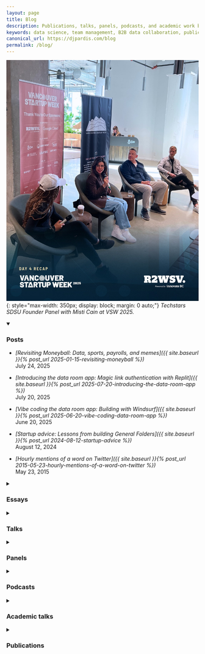 ```yaml
---
layout: page
title: Blog
description: Publications, talks, panels, podcasts, and academic work by Pardis Noorzad on data science, team management, and B2B data collaboration.
keywords: data science, team management, B2B data collaboration, publications, talks, academic papers, pardis noorzad, general folders
canonical_url: https://djpardis.com/blog
permalink: /blog/
---
```


![Techstars SDSU Founder Panel with Misti Cain at VSW 2025](/files/pics/pages/vsw2025_panel.jpg){: style="max-width: 350px; display: block; margin: 0 auto;"}
*Techstars SDSU Founder Panel with Misti Cain at VSW 2025.*

<details class="collapsible-section" markdown="1" open>
<summary><h3>Posts</h3></summary>

- *[Revisiting Moneyball: Data, sports, payrolls, and memes]({{ site.baseurl }}{% post_url 2025-01-15-revisiting-moneyball %})*  
  July 24, 2025

- *[Introducing the data room app: Magic link authentication with Replit]({{ site.baseurl }}{% post_url 2025-07-20-introducing-the-data-room-app %})*  
  July 20, 2025

- *[Vibe coding the data room app: Building with Windsurf]({{ site.baseurl }}{% post_url 2025-06-20-vibe-coding-data-room-app %})*  
  June 20, 2025

- *[Startup advice: Lessons from building General Folders]({{ site.baseurl }}{% post_url 2024-08-12-startup-advice %})*  
  August 12, 2024

- *[Hourly mentions of a word on Twitter]({{ site.baseurl }}{% post_url 2015-05-23-hourly-mentions-of-a-word-on-twitter %})*  
  May 23, 2015
</details>

<details class="collapsible-section" markdown="1">
<summary><h3>Essays</h3></summary>

<p><span class="highlight-text">Follow <a href="https://medium.com/@djpardis/">my blog</a> or subscribe via <a href="https://medium.com/@djpardis/feed">RSS</a> or <a href="https://djpardis.medium.com/subscribe">email</a> for updates.</span></p>

- *[Startup advice: Some lessons I learned while building General Folders](https://djpardis.medium.com/startup-advice-e9459d6c1ebb)*  
  August 12, 2024

- *[The state of data exchange: A survey of data transfer and sharing methodology](https://medium.com/@djpardis/the-state-of-data-exchange-31049fa229f0)*  
  April 3, 2023

- *[Public speaking best practices: Towards more engaging conference talks](https://medium.com/@djpardis/public-speaking-best-practices-da82d4a851d1)*  
  February 22, 2023

- *[Interfaces and bundle boundaries: Categorizing design decisions in enterprise product development](https://djpardis.medium.com/interfaces-and-bundle-boundaries-8e0bde2b19da)*  
  August 31, 2022

- *[Highly effective data science teams: A list of seven habits](https://djpardis.medium.com/highly-effective-data-science-teams-9006711d2a68)*  
  July 21, 2022

- *[Challenges in data sharing and transfer: Case I. Evaluating AI platforms](https://djpardis.medium.com/data-sharing-and-transfer-challenges-2e87e18a1167)*  
  March 5, 2022  
  *Citations and coverage:* [Data Engineering Weekly #80 (Ananth Packkildurai)](https://www.dataengineeringweekly.com/p/data-engineering-weekly-80), [What I learned from attending Tecton's apply(meetup) 2022 (James Le)](https://jameskle.com/writes/tecton-apply-meetup2022)

- *[Batter plate discipline: It doesn't pay to swing at every pitch](https://djpardis.medium.com/batter-plate-discipline-7d7d5e92a814)*  
  September 9, 2021

- *[(Data ∩ Water) Terms: All at sea, exploring the data dictionary](https://djpardis.medium.com/data-water-terms-6bf9e9c7aad6)*  
  July 19, 2021  
  *Citations and coverage:* [Building Recommendation Systems in Python and JAX, Chapter 5](https://www.oreilly.com/library/view/building-recommendation-systems/9781492097983/ch05.html)

- *[Models for integrating data science teams within organizations: A comparative analysis](https://medium.com/@djpardis/models-for-integrating-data-science-teams-within-organizations-7c5afa032ebd)*  
  July 31, 2019  
  *Citations and coverage:* [University of Virgina Data Science](https://onlinedatasciencemasters.virginia.edu/blog/need-for-interdisciplinary-data-science/), [97 Ways (Matt Wright)](https://www.97ways.com/thelist/8-sit-with-your-stakeholders), [Beyond the POC: How to Make Machine Learning Real in the Enterprise (Sam Charrington)](https://www.linkedin.com/pulse/beyond-poc-how-make-machine-learning-real-enterprise-sam-charrington/), [Projects to Know (Amplify Partners — Sarah Catanzaro)](https://us20.campaign-archive.com/?e=&u=8974b971ec317d8a98dbbf292&id=05f0f9e91a), [The Data Science Roundup (Fishtown Analytics — Tristan Handy)](http://roundup.fishtownanalytics.com/issues/survival-analysis-better-presto-pinterest-dagster-data-science-in-organizations-a-two-fer-dsr-194-193857), [Normcore Tech (Vicki Boykis)](https://vicki.substack.com/p/selling-data-science), [Femstreet (Sarah Nöckel)](https://femstreet.substack.com/p/-parenthood-and-entrepreneurship-19-08-04), [Linear Digressions](http://lineardigressions.com/episodes/2019/8/25/organizational-models-for-data-scientists), [Analytical IQ (Adam Lorton)](https://analyticaliq.com/data-science-staffing/), [Hex Blog (Hex — Barry McCardel)](https://hex.tech/blog/data-team-roi), [Full Stack Deep Learning](https://fall2019.fullstackdeeplearning.com/course-content/where-to-go-next), [The ML Times](https://www.getrevue.co/profile/shashank/issues/the-ml-times-issue-14-192472), [nibble dispatch](https://dispatch.nibble.ai/issues/nibble-ai-weekly-issue-23-making-data-science-more-useful-deploying-ai-without-technical-debt-191252), [Hiring Data Scientists and Machine Learning Engineers: A Practical Guide (Roy Keyes)](https://leanpub.com/dshiring), [Blog Cast (Sam Bail)](https://anchor.fm/blog-cast/episodes/Ep-9-Pardis-Noorzad-Models-for-integrating-data-science-teams-within-companies-e1529qu), [dbt Blog (Erin Vaughan & Janessa Lantz)](https://www.getdbt.com/data-teams/centralized-vs-decentralized/), [Building The Modern Data Team (Pedram Navid)](https://pedram.substack.com/p/modern-data-team), [Data Science Org Design for Startups (Nirant Kasliwal)](https://nirantk.com/writing/data-science-org-design.html), [On Search Leadership (Daniel Tunkelang)](https://www.linkedin.com/pulse/search-leadership-daniel-tunkelang), [Building A Data Platform From Scratch At Collectors (Sam Bail)](https://blog.collectors.com/building-a-data-platform-from-scratch-at-collectors-part-3-of-3/), [Modern Data Teams Hub (Amplify Partners — Emilie Schario)](https://amplifypartners.com/moderndatateamshub/)

- *[Data science team sizing and allocation: An algorithm](https://medium.com/@djpardis/recommendations-for-data-science-team-sizing-and-allocation-strategy-a38f943638e5)*  
  July 29, 2019

- *[SF Engineering Leadership Community Summit 2019: Some notes from the gathering](https://djpardis.medium.com/sfelc-summit-2019-5a5b2ce91346)*  
  January 28, 2019

- *[Management best practices: A list of 20 things](https://medium.com/@djpardis/management-and-coaching-best-practices-as-a-list-of-n-things-7a6d9c7f0fa5)*  
  December 18, 2018

- *[Q&A with Steven Sinofsky at Twitter HQ: Developing cross-functional teams](https://medium.com/@djpardis/q-a-with-steven-sinofsky-at-twitter-hq-a658ca5db953)*  
  November 16, 2018
</details>

<details class="collapsible-section" markdown="1">
<summary><h3>Talks</h3></summary>

- *The role of B2B data collaboration in marketing*  
  [Marketing Analytics & Data Science (MADS)](https://schedule.madsconference.com/session/the-role-of-data-exchange-in-privacy-centric-marketing/906772), October 22, 2024  
  🎞️ [slides](https://docs.google.com/presentation/d/1-L0A9uRdJyWI_jJIuQyNO2Cqj5rzxmkHdcU26s6hn1I/edit?usp=sharing)

  *Abstract.* This presentation explores the concept of data collaboration and its use cases in marketing. We'll review how marketers leverage data collaboration to drive decision-making, enhance customer experiences, and achieve business outcomes. We'll also discuss current practices, challenges, and potential solutions for streamlining data sharing and enabling seamless collaboration across organizations.

- *A new era in B2B data collaboration*  
  [MDS Fest 2.0](https://www.scale.bythebay.io/post/pardis-noorzad-cross-company-data-exchange-for-the-cloud), April 10, 2024  
  🎥 [video](https://www.youtube.com/watch?v=JTUFUPzDM1c)

  *Abstract.* Businesses collaborate through data — every contract includes a data sharing or transfer clause. However, data collaboration tools have a long way to go to serve modern enterprise needs. In this talk, we will discuss some of the macro trends and practices impacting products in the data collaboration space. Some of these topics remain open and evolving debates.

- *General Folders: The first AI-powered data logistics company*  
  [Demo Day: Techstars San Diego Powered by SDSU](https://www.eventbrite.com/e/demo-day-techstars-san-diego-powered-by-sdsu-tickets-721547095787), December 7, 2023  
  📰 [coverage 1](https://www.techstars.com/newsroom/new-class-san-diego-sdsu), [2](https://www.linkedin.com/feed/update/urn:li:activity:7128131114807787520/)

  *Abstract.* Join us at Snapdragon Stadium for the first ever Techstars San Diego powered by San Diego State University Demo Day. Meet the incredible cohort of companies as they showcase their progress.

- *Cross-company data exchange for the cloud*  
  [Scale By the Bay: Code and Data in the Age of AI](https://www.scale.bythebay.io/post/pardis-noorzad-cross-company-data-exchange-for-the-cloud), November 15, 2023  
  🎥 [video](https://www.youtube.com/watch?v=WqNCBJeM3PA&list=PLNESult6cnOlHK5bRvdT8f2UnoyZ9TfKW&index=40), 📰 [coverage 1](https://twitter.com/ScaleByTheBay/status/1722755722901934481?s=20), [2](https://twitter.com/ScaleByTheBay/status/1723398456574644417?s=20)

  *Abstract.* Data exchange is integral to business collaboration. However, data exchange pipelines are time consuming to build, prone to leaks, difficult to monitor, and costly to audit. In this talk, we present an overview of the methods companies use to exchange data. We then discuss solutions that better match the efficiency and security standards of today.

- *Rethinking B2B data exchange and collaboration*  
  [Crunch Conference Budapest](https://crunchconf.com/2023/talk/pardis-talk), October 6, 2023  
  🎥 [video](https://www.youtube.com/watch?v=RnQb7zWRL6w&list=PLcTa2e7_ENN-jaHtBTEXRPKNuBjMXm_xb&index=36), 📰 [coverage](https://crafthub.events/crunch-data-conference-budapest/)

  *Abstract.* Data exchange is integral to business collaboration. However, data exchange pipelines are time consuming to build, prone to leaks, difficult to monitor, and costly to audit. In this talk, we present an overview of the methods companies use to exchange data. We then discuss solutions that better match the efficiency and security standards of today.

- *The state of cross-company data exchange*  
  [Data Council Austin](https://www.datacouncil.ai/talks/the-state-of-cross-company-data-exchange), March 30, 2023  
  🎥 [video](https://youtu.be/Np0kTZlbRO4), 🎞️ [slides](https://docs.google.com/presentation/d/1g8X0OpOQtPgGZqVzRNU-wGHbQD9sVw1LmEwRz7DAjSA/edit?usp=sharing), 📃 [blog post](https://medium.com/@djpardis/the-state-of-data-exchange-31049fa229f0)

  *Abstract.* Data exchange is integral to every business relationship. Yet data exchange practices are highly manual, prone to leaks, difficult to validate, impossible to monitor, and costly to audit. In this talk, we present an overview of the methods enterprises use to exchange data and the outstanding challenges. We conclude by enumerating the properties of a good solution.

- *Making an impact with data*  
  with [Gorkem Yurtseven](https://www.linkedin.com/in/gorkemy/), [Britt Allen](https://britt-allen.github.io/), moderated by [Elizabeth Dlha](https://twitter.com/elizabeth_dlha)  
  [Data Mash #2](https://www.meetup.com/data-mash/events/285750133/), June 2, 2022  
  🎞️ [slides](https://docs.google.com/presentation/d/1-KvM-bgTd4H5raI3BQhVcbAjI0kHKwkn3biQPThyuyE/edit?usp=sharing)

  *Abstract.* After introducing [General Folders](https://generalfolders.com), we'll review three impactful data projects. First, the design of OKRs to encourage collaboration among product teams at Twitter; second, the feature creation pipeline for fraud detection at Paytm; and finally, sales enablement at Carbon Health via risk quantification.

- *Data transfer challenges in evaluating AI platforms*  
  [apply(meetup)](https://www.applyconf.com/apply-meetup-february-2022/), February 10, 2022  
  🎥 [video](https://www.applyconf.com/agenda/data-transfer-challenges-in-evaluating-mlops-platforms/), 📃 [blog post](https://djpardis.medium.com/data-sharing-and-transfer-challenges-2e87e18a1167)

  *Abstract.* Not so long ago, I met with over 30 AI companies to learn of their workflows at the very first step in the evaluation process — that of data collection and transfer. I had a hunch this part of the pipeline posed challenges. In this talk, I review the myriad roadblocks faced by companies in providing access to their data. Then I discuss potential solutions.

- *Data Science for tech-enabled healthcare*  
  with [Rebekkah Ismakov](https://www.linkedin.com/in/rismakov/)  
  [The AI Summit](https://tmt.knect365.com/ai-summit-san-francisco/speakers/pardis-noorzad/), October 1, 2020  
  🎥 [video](https://www.youtube.com/watch?v=CQHwLWMQFDk), 📃 [blog post](https://medium.com/carbon-blog/covid-19-risk-assessment-simulation-model-684fc27d5019), 📊 [data](https://covidclinicaldata.org/), 🎙️ [discussion](https://www.pscp.tv/w/1mnxeQdvAZqxX)

  *Abstract.* The first part of the talk is an overview of the Data Science team roadmap and infrastructure decisions, with a tour of the clinical decision support system and [covidclinicaldata.org](http://covidclinicaldata.org/). The second part is a review of our efforts for the [COVID-Ready](https://carbonhealth.com/covid-ready) program. We report on recommendations that can be made to employers, based on simulations surfacing how testing cadence and other policies affect outbreaks in the workplace.

- *DJing and the art of audio signal processing*  
  [Twitter HQ](https://twitterwomen-tech-hh.splashthat.com/), September 6, 2017

  *Abstract.* In this talk, we review concepts from the audio signal processing field. We then show how familiarity with these concepts allows for a better understanding of DJing tools and techniques, and vice versa.
</details>

<details class="collapsible-section" markdown="1">
<summary><h3>Panels</h3></summary>

- *Techstars San Diego powered by SDSU Founder Panel: What it Takes to Get Into and Through a Top Accelerator*  
  with [Alexander Kurtynin](https://www.linkedin.com/in/alexanderkurtynin/), [Sean Braacx](https://www.linkedin.com/in/seanbraacx/), moderated by [Misti Cain](https://www.linkedin.com/in/misticain/)  
  [Vancouver Startup Week (VSW)](https://www.vanstartupweek.ca/), May 29, 2025  
  📷 [photos](https://www.instagram.com/p/DKBrPHOxnHt/)

- *Building teams and culture that support ML innovation*  
  with [Ziad Asghar](https://www.linkedin.com/in/ziad-asghar-794404/), [Ameen Kazerouni](https://www.linkedin.com/in/ameenkazerouni/), moderated by [Sam Charrington](https://www.linkedin.com/in/samcharrington/)  
  [TWIMLcon](https://twimlcon.com/sessions/building-teams-and-culture-that-support-ml-innovation/), January 22, 2021  
  🎥 [video](https://youtu.be/YJVNVo378Jw)

  *Abstract.* Traditional approaches to managing technical projects can be at odds with achieving success with machine learning. In this session, we discuss how ML and AI executives can build effective teams, support them with the right processes and tools, and shift the broader organizational culture in ways that reinforce innovation in machine learning.

- *Making an impact in data science: when traditional methods fail*  
  with [Eric Glover](https://www.linkedin.com/in/erglover/), [Halim Abbas](https://www.linkedin.com/in/halimabbas/), [Kevin Stumpf](https://www.linkedin.com/in/kevinstumpf/), and [Sean McPherson](https://www.linkedin.com/in/sean-mcpherson-8446922/)  
  [Branch HQ](https://www.eventbrite.com/e/branch-data-science-meetup-tickets-93123429685#), February 27, 2020  
  🎥 [video](https://youtu.be/rQAL02Hdkws)

  *Abstract.* In this meetup, we hear about data science projects that succeeded in spite of the limitations of existing methodology.

- *Culture & organization for effective ML at scale*  
  with [Eric Colson](https://www.linkedin.com/in/ecolson/) and [Jennifer Prendki](https://www.linkedin.com/in/jennifer-prendki/), moderated by [Maribel Lopez](https://www.linkedin.com/in/maribellopez/)  
  [TWIMLcon](https://tmt.knect365.com/ai-summit-san-francisco/speakers/pardis-noorzad/), September 27, 2019

  *Abstract.* Hear from people that have experienced startups and large corporations in a range of industries reveal tips to work faster, more efficiently, and create an org-wide culture that supports effective ML.

- *Women in Data Science meetup: Growing a career in data science*  
  with [Laura Pruitt](https://www.linkedin.com/in/lpruitt/), [Alexandra Johnson](https://www.linkedin.com/in/alexandraj777/), and [Kasia Rachuta](https://www.linkedin.com/in/kasiarachuta/), moderated by [Chloe Tseng](https://www.tableau.com/about/blog/contributors/chloe-tseng)  
  [Airbnb HQ](https://www.eventbrite.com/e/wids-san-francisco-airbnb-tickets-43037683871), March 8, 2018

  *Abstract.* Meet women in data science from all over the Bay Area at this WiDS post-conference screening. The event will be an opportunity to meet like-minded women as well as listen to the great lineup of panelists.
</details>

<details class="collapsible-section" markdown="1">
<summary><h3>Podcasts</h3></summary>

- *Pardis Noorzad of General Folders: Transforming B2B Data Collaboration*  
  with [Jake Villarreal](https://www.linkedin.com/in/jakevillarreal/)  
  [Born in Silicon Valley by Match Relevant](https://www.youtube.com/playlist?list=PLPgI4Y1DZOyXM1D_Y7UxFjuPd6QLakNz7), September 6, 2023  
  🎙️ [podcast episode](https://youtube.com/watch?v=UEofjLSMKrQ)

  *Abstract.* Join us for an engaging conversation with Pardis Noorzad, Founder and CEO of General Folders. Learn how she is revolutionizing B2B data collaboration and transforming the way businesses handle data logistics.

- *Making Cross-Company Data Exchange Easy*  
  with [Kostas Pardalis](https://www.linkedin.com/in/kostaspardalis/) and [Eric Dodds](https://www.linkedin.com/in/ericdodds/)  
  [The Data Stack Show](https://datastackshow.com/), September 6, 2023  
  🎙️ [podcast episode](https://datastackshow.com/podcast/making-cross-company-data-exchange-easy-with-pardis-noorzad-of-general-folders/)

  *Abstract.* The conversation includes the importance of data collaboration and sharing, the challenges and complexities of data sharing in various industries, the need for efficient and secure solutions, and the underlying definitions and dimensions of the data exchange problem—including infrastructure, security, economics, user needs, and more!

- *Head of Data Science at Healthcare Tech #93*  
  with [Grant Ingersoll](https://www.linkedin.com/in/grantingersoll/)  
  [Develomentor](https://develomentor.com/), June 29, 2020  
  🎙️ [podcast episode](https://www.listennotes.com/podcasts/develomentor/pardis-noorzad-head-of-data-YCLkfnTI5ZX/)

  *Abstract.* Thanks to Grant, the episode has turned into a good review of my work history.
</details>

<details class="collapsible-section" markdown="1">
<summary><h3>Academic talks</h3></summary>

- *Modeling the Facebook social network: The memoryless GEO-P graph model*  
  [SOGMSC](https://mathstat.uoguelph.ca/graduate/sogmsc), May 21, 2014  
  🎞️ [slides](/files/slides/modeling_the_facebook_social_network.pdf)

  *Abstract.* Online social networks are ubiquitous graphs. To test algorithms that scale with the size and order of these networks, we require synthetic samples. In this talk, we go over several methods for generating random graphs representative of online social networks. We are especially interested in the M-GEOP model ([Bonato et al., 2014](https://journals.plos.org/plosone/article?id=10.1371/journal.pone.0106052)), and in assessing the fit of these models to the Facebook dataset.

- *Efficient classification based on sparse regression*  
  [AUT](http://aut.ac.ir/aut/), July 17, 2012  
  🎞️ [slides](/files/slides/defense_slides.pdf)

  *Abstract.* Master's thesis defense slides.

- *SPARROW: SPARse appROximation Weighted regression*  
  [UdeM](http://www.iro.umontreal.ca/?lang=en), March 12, 2012 and [SUT](http://www.en.sharif.edu/), February 22, 2012  
  🎞️ [slides](/files/slides/sparse_approximation_weighted_regression.pdf), 📰 [UdeM-McGill-mPrime ML seminar ad](https://mailman.iro.umontreal.ca/mailman3/hyperkitty/list/lisa_seminaires@iro.umontreal.ca/message/M4TWNW2L6G4Y5WD42RNPMDPOYWLU2KHN/)

  *Abstract.* We propose sparse approximation weighted regression (SPARROW), a nonparametric method of regression that takes advantage of the sparse linear approximation of a query point. SPARROW employs weights based on sparse approximation in the context of locally constant, locally linear, and locally quadratic regression to generate better estimates than for e.g., k-nearest neighbor regression and more generally, kernel-weighted local polynomial regression. Our experimental results show that SPARROW performs competitively.

- *Sparse coding and dictionary learning*  
  [SUT](http://www.sharif.ir/en/), October 5, 2011  
  🎞️ [slides](/files/slides/sparse_coding_and_dictionary_learning.pdf)

  *Abstract.* Sparse coding is achieved by solving an under-determined system of linear equations under sparsity constraints. We briefly look at several algorithms that solve the resulting optimization problem (exactly or approximately). We then see how this optimization principle can be applied in both a supervised and unsupervised context: multiclass classification and feature learning, respectively. Next, we talk about dictionary learning and some of its well-known instances. Applications of dictionary learning include image denoising and inpainting.

- *Feature learning with deep networks for image classification*  
  [SUT](http://www.sharif.ir/en/), May 18, 2011  
  🎞️ [slides](/files/slides/feature_learning_with_deep_networks_for_image_classification.pdf)

  *Abstract.* An image can be represented at different levels, starting from pixels, going on to edges, to parts, to objects, and beyond. Over the years, many attempts have been made at engineering useful descriptors that are able to extract low-to-high level features from images. But what if we could make this process automatic? What if we could "learn" to detect layer after layer of features of increasing abstraction and complexity? After all, it would be impossible for us to foresee and hard-code all the kinds of invariances necessary to build features for our ever more complicated tasks. In this talk, we go over several unsupervised feature learning methods that have been in the making since 2006.

- *Computational learning theory*  
  [AUT](http://aut.ac.ir/), April 26, 2011  
  🎞️ [slides](/files/slides/computational_learning_theory.pdf)

  *Abstract.* A review of computational learning theory fundamentals.

- <em>Parametric density estimation using GMMs</em><br/>
  <a title="Amirkabir University of Technology" href="http://aut.ac.ir/" target="_blank">AUT</a>, April 12, 2011  
  🎞️ [slides](/files/parametric_density_estimation_using_gmms.pdf)

  *Abstract.* A review of Gaussian mixture models and the EM algorithm.

- *High dimensional data and dimensionality reduction*  
  [AUT](http://aut.ac.ir/), February 1, 2011  
  🎞️ [slides](/files/slides/high-dimensional_data_and_dimensionality_reduction.pdf)

  *Abstract.* A review of dimensionality reduction techniques with applications.

- *The split Bregman method for total variation denoising*  
  [AUT](http://aut.ac.ir/), May 30, 2010  
  🎞️ [slides](/files/slides/the_split_bregman_method_for_l1_regularized_problems.pdf)

  *Abstract.* This is an overview of the split Bregman method for solving an $\ell_1$-regularized problem arising from TV denoising.
</details>

<details class="collapsible-section" markdown="1">
<summary><h3>Publications</h3></summary>

- *Efficient classification based on sparse regression*  
  MSc Thesis, Amirkabir University of Technology, July 2012  
  📔 [thesis](/files/papers/Noorzad2012b.pdf), 📕 [translation](/files/papers/thesis_in_persian.pdf), 🎞️ [slides](/files/slides/defense_slides.pdf)

- *Regression with sparse approximations of data*  
  with [Bob L. Sturm](https://www.linkedin.com/in/bosturm/)  
  European Signal Processing Conference (EUSIPCO), 2012  
  📃 [paper](/files/papers/Noorzad2012a.pdf), 📰 [poster](http://vbn.aau.dk/files/71866593/poster.pdf)

- *On automatic music genre recognition by sparse representation classification using auditory temporal modulations*  
  with [Bob L. Sturm](https://www.linkedin.com/in/bosturm/)  
  Computer Music Modeling and Retrieval: Lecture Notes in Computer Sciences (LNCS). Springer, 2012  
  📃 [paper](/files/papers/genreSturmNoorzad20120116.pdf)
